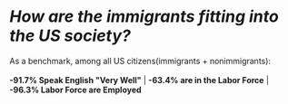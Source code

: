 # *How are the immigrants fitting into the US society?*

As a benchmark, among all US citizens(immigrants + nonimmigrants):
<br><br/>
**-91.7% Speak English "Very Well"**  |  **-63.4% are in the Labor Force**   |   **-96.3% Labor Force are Employed**
<br><br/>

